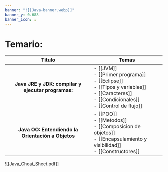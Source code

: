 ```yaml
---
banner: "![[Java-banner.webp]]"
banner_y: 0.688
banner_icon: ☕
---
```


# Temario:

|                       Titulo                       | Temas                                                                                                                                                           |
|:--------------------------------------------------:| --------------------------------------------------------------------------------------------------------------------------------------------------------------- |
| **Java JRE y JDK: compilar y ejecutar programas:** | - [[JVM]] <br> - [[Primer programa]] <br> - [[Eclipse]] <br> - [[Tipos y variables]] <br> - [[Caracteres]] <br> - [[Condicionales]] <br> - [[Control de flujo]] |
|                       **Java OO: Entendiendo la Orientación a Objetos**                       | - [[POO]] <br> - [[Metodos]] <br> - [[Composicion de objetos]] <br> - [[Encapsulamiento y visibilidad]] <br> - [[Constructores]]                                                                                                                                      |


![[Java_Cheat_Sheet.pdf]]